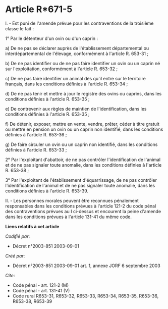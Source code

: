 # Article R*671-5

I. - Est puni de l'amende prévue pour les contraventions de la troisième classe le fait :

1° Par le détenteur d'un ovin ou d'un caprin :

a) De ne pas se déclarer auprès de l'établissement départemental ou interdépartemental de l'élevage, conformément à l'article
R. 653-31 ;

b) De ne pas identifier ou de ne pas faire identifier un ovin ou un caprin né sur l'exploitation, conformément à l'article R.
653-32 ;

c) De ne pas faire identifier un animal dès qu'il entre sur le territoire français, dans les conditions définies à l'article
R. 653-34 ;

d) De ne pas tenir et mettre à jour le registre des ovins ou caprins, dans les conditions définies à l'article R. 653-35 ;

e) De contrevenir aux règles de maintien de l'identification, dans les conditions définies à l'article R. 653-35 ;

f) De détenir, exposer, mettre en vente, vendre, prêter, céder à titre gratuit ou mettre en pension un ovin ou un caprin non
identifié, dans les conditions définies à l'article R. 653-36 ;

g) De faire circuler un ovin ou un caprin non identifié, dans les conditions définies à l'article R. 653-33 ;

2° Par l'exploitant d'abattoir, de ne pas contrôler l'identification de l'animal et de ne pas signaler toute anomalie, dans
les conditions définies à l'article R. 653-38 ;

3° Par l'exploitant de l'établissement d'équarrissage, de ne pas contrôler l'identification de l'animal et de ne pas signaler
toute anomalie, dans les conditions définies à l'article R. 653-39.

II. - Les personnes morales peuvent être reconnues pénalement responsables dans les conditions prévues à l'article 121-2 du
code pénal des contraventions prévues au I ci-dessus et encourent la peine d'amende dans les conditions prévues à l'article
131-41 du même code.

**Liens relatifs à cet article**

_Codifié par_:

  - Décret n°2003-851 2003-09-01

_Créé par_:

  - Décret n°2003-851 2003-09-01 art. 1, annexe JORF 6 septembre 2003

_Cite_:

  - Code pénal - art. 121-2 (M)
  - Code pénal - art. 131-41 (V)
  - Code rural R653-31, R653-32, R653-33, R653-34, R653-35, R653-36, R653-38, R653-39
